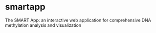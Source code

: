 # smartapp
The SMART App: an interactive web application for comprehensive DNA methylation analysis and visualization
